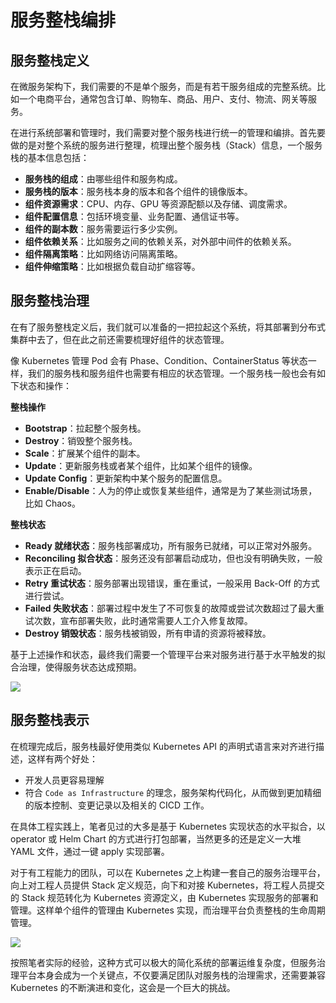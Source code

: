 # 服务整栈编排

## 服务整栈定义

在微服务架构下，我们需要的不是单个服务，而是有若干服务组成的完整系统。比如一个电商平台，通常包含订单、购物车、商品、用户、支付、物流、网关等服务。

在进行系统部署和管理时，我们需要对整个服务栈进行统一的管理和编排。首先要做的是对整个系统的服务进行整理，梳理出整个服务栈（Stack）信息，一个服务栈的基本信息包括：

- **服务栈的组成**：由哪些组件和服务构成。
- **服务栈的版本**：服务栈本身的版本和各个组件的镜像版本。
- **组件资源需求**：CPU、内存、GPU 等资源配额以及存储、调度需求。
- **组件配置信息**：包括环境变量、业务配置、通信证书等。
- **组件的副本数**：服务需要运行多少实例。
- **组件依赖关系**：比如服务之间的依赖关系，对外部中间件的依赖关系。
- **组件隔离策略**：比如网络访问隔离策略。
- **组件伸缩策略**：比如根据负载自动扩缩容等。

## 服务整栈治理

在有了服务整栈定义后，我们就可以准备的一把拉起这个系统，将其部署到分布式集群中去了，但在此之前还需要梳理好组件的状态管理。

像 Kubernetes 管理 Pod 会有 Phase、Condition、ContainerStatus 等状态一样，我们的服务栈和服务组件也需要有相应的状态管理。一个服务栈一般也会有如下状态和操作：

**整栈操作**

- **Bootstrap**：拉起整个服务栈。
- **Destroy**：销毁整个服务栈。
- **Scale**：扩展某个组件的副本。
- **Update**：更新服务栈或者某个组件，比如某个组件的镜像。
- **Update Config**：更新架构中某个服务的配置信息。
- **Enable/Disable**：人为的停止或恢复某些组件，通常是为了某些测试场景，比如 Chaos。

**整栈状态**

- **Ready 就绪状态**：服务栈部署成功，所有服务已就绪，可以正常对外服务。
- **Reconciling 拟合状态**：服务还没有部署启动成功，但也没有明确失败，一般表示正在启动。
- **Retry 重试状态**：服务部署出现错误，重在重试，一般采用 Back-Off 的方式进行尝试。
- **Failed 失败状态**：部署过程中发生了不可恢复的故障或尝试次数超过了最大重试次数，宣布部署失败，此时通常需要人工介入修复故障。
- **Destroy 销毁状态**：服务栈被销毁，所有申请的资源将被释放。

基于上述操作和状态，最终我们需要一个管理平台来对服务进行基于水平触发的拟合治理，使得服务状态达成预期。

![](https://pub-08b57ed9c8ce4fadab4077a9d577e857.r2.dev/250827-service-stack.png)


## 服务整栈表示

在梳理完成后，服务栈最好使用类似 Kubernetes API 的声明式语言来对齐进行描述，这样有两个好处：

- 开发人员更容易理解
- 符合 `Code as Infrastructure` 的理念，服务架构代码化，从而做到更加精细的版本控制、变更记录以及相关的 CICD 工作。

在具体工程实践上，笔者见过的大多是基于 Kubernetes 实现状态的水平拟合，以 operator 或 Helm Chart 的方式进行打包部署，当然更多的还是定义一大堆 YAML 文件，通过一键 apply 实现部署。

对于有工程能力的团队，可以在 Kubernetes 之上构建一套自己的服务治理平台，向上对工程人员提供 Stack 定义规范，向下和对接 Kubernetes，将工程人员提交的 Stack 规范转化为 Kubernetes 资源定义，由 Kubernetes 实现服务的部署和管理。这样单个组件的管理由 Kubernetes 实现，而治理平台负责整栈的生命周期管理。

![](https://pub-08b57ed9c8ce4fadab4077a9d577e857.r2.dev/250824-service-stack-arch.png)

按照笔者实际的经验，这种方式可以极大的简化系统的部署运维复杂度，但服务治理平台本身会成为一个关键点，不仅要满足团队对服务栈的治理需求，还需要兼容 Kubernetes 的不断演进和变化，这会是一个巨大的挑战。
